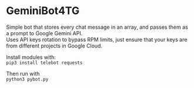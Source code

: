 # GeminiBot4TG

Simple bot that stores every chat message in an array, and passes them as a prompt to Google Gemini API.<br>
Uses API keys rotation to bypass RPM limits, just ensure that your keys are from different projects in Google Cloud.

Install modules with:<br>
`pip3 install telebot requests`

Then run with<br>
`python3 pybot.py`
